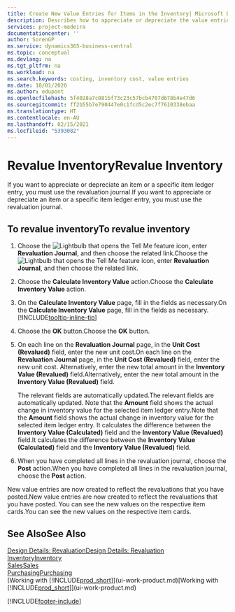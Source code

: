 ```yaml
---
title: Create New Value Entries for Items in the Inventory| Microsoft Docs
description: Describes how to appreciate or depreciate the value entries of one or more items in the inventory by posting their current, calculated value.
services: project-madeira
documentationcenter: ''
author: SorenGP
ms.service: dynamics365-business-central
ms.topic: conceptual
ms.devlang: na
ms.tgt_pltfrm: na
ms.workload: na
ms.search.keywords: costing, inventory cost, value entries
ms.date: 10/01/2020
ms.author: edupont
ms.openlocfilehash: 5f4028a7c081bf73c23c57bcb4707d678b4e47d6
ms.sourcegitcommit: ff2b55b7e790447e0c1fcd5c2ec7f7610338ebaa
ms.translationtype: HT
ms.contentlocale: en-AU
ms.lasthandoff: 02/15/2021
ms.locfileid: "5393082"
---
```

# <a name="revalue-inventory"></a><span data-ttu-id="c6cc1-103">Revalue Inventory</span><span class="sxs-lookup"><span data-stu-id="c6cc1-103">Revalue Inventory</span></span>
<span data-ttu-id="c6cc1-104">If you want to appreciate or depreciate an item or a specific item ledger entry, you must use the revaluation journal.</span><span class="sxs-lookup"><span data-stu-id="c6cc1-104">If you want to appreciate or depreciate an item or a specific item ledger entry, you must use the revaluation journal.</span></span>

## <a name="to-revalue-inventory"></a><span data-ttu-id="c6cc1-105">To revalue inventory</span><span class="sxs-lookup"><span data-stu-id="c6cc1-105">To revalue inventory</span></span>
1. <span data-ttu-id="c6cc1-106">Choose the ![Lightbulb that opens the Tell Me feature](media/ui-search/search_small.png "Tell me what you want to do") icon, enter **Revaluation Journal**, and then choose the related link.</span><span class="sxs-lookup"><span data-stu-id="c6cc1-106">Choose the ![Lightbulb that opens the Tell Me feature](media/ui-search/search_small.png "Tell me what you want to do") icon, enter **Revaluation Journal**, and then choose the related link.</span></span>
2. <span data-ttu-id="c6cc1-107">Choose the **Calculate Inventory Value** action.</span><span class="sxs-lookup"><span data-stu-id="c6cc1-107">Choose the **Calculate Inventory Value** action.</span></span>
3. <span data-ttu-id="c6cc1-108">On the **Calculate Inventory Value** page, fill in the fields as necessary.</span><span class="sxs-lookup"><span data-stu-id="c6cc1-108">On the **Calculate Inventory Value** page, fill in the fields as necessary.</span></span> [!INCLUDE[tooltip-inline-tip](includes/tooltip-inline-tip_md.md)]
4. <span data-ttu-id="c6cc1-109">Choose the **OK** button.</span><span class="sxs-lookup"><span data-stu-id="c6cc1-109">Choose the **OK** button.</span></span>
5. <span data-ttu-id="c6cc1-110">On each line on the **Revaluation Journal** page, in the **Unit Cost (Revalued)** field, enter the new unit cost.</span><span class="sxs-lookup"><span data-stu-id="c6cc1-110">On each line on the **Revaluation Journal** page, in the **Unit Cost (Revalued)** field, enter the new unit cost.</span></span> <span data-ttu-id="c6cc1-111">Alternatively, enter the new total amount in the **Inventory Value (Revalued)** field.</span><span class="sxs-lookup"><span data-stu-id="c6cc1-111">Alternatively, enter the new total amount in the **Inventory Value (Revalued)** field.</span></span>

    <span data-ttu-id="c6cc1-112">The relevant fields are automatically updated.</span><span class="sxs-lookup"><span data-stu-id="c6cc1-112">The relevant fields are automatically updated.</span></span> <span data-ttu-id="c6cc1-113">Note that the **Amount** field shows the actual change in inventory value for the selected item ledger entry.</span><span class="sxs-lookup"><span data-stu-id="c6cc1-113">Note that the **Amount** field shows the actual change in inventory value for the selected item ledger entry.</span></span> <span data-ttu-id="c6cc1-114">It calculates the difference between the **Inventory Value (Calculated)** field and the **Inventory Value (Revalued)** field.</span><span class="sxs-lookup"><span data-stu-id="c6cc1-114">It calculates the difference between the **Inventory Value (Calculated)** field and the **Inventory Value (Revalued)** field.</span></span>
6. <span data-ttu-id="c6cc1-115">When you have completed all lines in the revaluation journal, choose the **Post** action.</span><span class="sxs-lookup"><span data-stu-id="c6cc1-115">When you have completed all lines in the revaluation journal, choose the **Post** action.</span></span>

<span data-ttu-id="c6cc1-116">New value entries are now created to reflect the revaluations that you have posted.</span><span class="sxs-lookup"><span data-stu-id="c6cc1-116">New value entries are now created to reflect the revaluations that you have posted.</span></span> <span data-ttu-id="c6cc1-117">You can see the new values on the respective item cards.</span><span class="sxs-lookup"><span data-stu-id="c6cc1-117">You can see the new values on the respective item cards.</span></span>

## <a name="see-also"></a><span data-ttu-id="c6cc1-118">See Also</span><span class="sxs-lookup"><span data-stu-id="c6cc1-118">See Also</span></span>
[<span data-ttu-id="c6cc1-119">Design Details: Revaluation</span><span class="sxs-lookup"><span data-stu-id="c6cc1-119">Design Details: Revaluation</span></span>](design-details-revaluation.md)  
[<span data-ttu-id="c6cc1-120">Inventory</span><span class="sxs-lookup"><span data-stu-id="c6cc1-120">Inventory</span></span>](inventory-manage-inventory.md)  
[<span data-ttu-id="c6cc1-121">Sales</span><span class="sxs-lookup"><span data-stu-id="c6cc1-121">Sales</span></span>](sales-manage-sales.md)  
[<span data-ttu-id="c6cc1-122">Purchasing</span><span class="sxs-lookup"><span data-stu-id="c6cc1-122">Purchasing</span></span>](purchasing-manage-purchasing.md)  
<span data-ttu-id="c6cc1-123">[Working with [!INCLUDE[prod_short](includes/prod_short.md)]](ui-work-product.md)</span><span class="sxs-lookup"><span data-stu-id="c6cc1-123">[Working with [!INCLUDE[prod_short](includes/prod_short.md)]](ui-work-product.md)</span></span>


[!INCLUDE[footer-include](includes/footer-banner.md)]